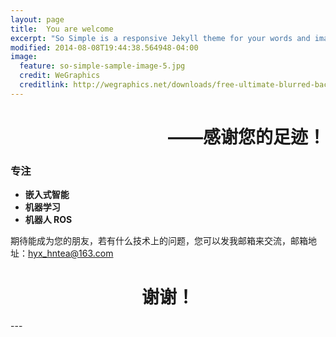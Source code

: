 ```yaml
---
layout: page
title:  You are welcome
excerpt: "So Simple is a responsive Jekyll theme for your words and images."
modified: 2014-08-08T19:44:38.564948-04:00
image:
  feature: so-simple-sample-image-5.jpg
  credit: WeGraphics
  creditlink: http://wegraphics.net/downloads/free-ultimate-blurred-background-pack/
---
```


<h1 style="text-align:right">——感谢您的足迹！ </h1>


### 专注
- **嵌入式智能**
- **机器学习**
- **机器人 ROS**

期待能成为您的朋友，若有什么技术上的问题，您可以发我邮箱来交流，邮箱地址：hyx_hntea@163.com

<h1 style="text-align:center">谢谢！ </h1>
---
